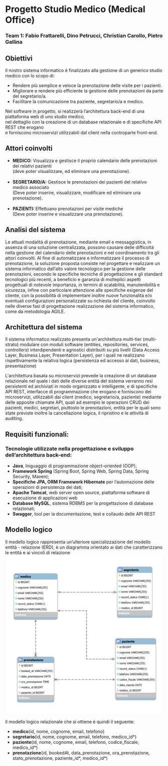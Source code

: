 # Progetto Studio Medico (Medical Office)
### Team 1: Fabio Frattarelli, Dino Petrucci, Christian Carollo, Pietro Gallina

## Obiettivi

Il nostro sistema informatico è finalizzato alla gestione di un generico studio medico con lo scopo di:

 * Rendere più semplice e veloce la prenotazione delle visite per i pazienti. 
 * Migliorare e rendere più efficiente la gestione delle prenotazioni da parte del segretario/a. 
 * Facilitare la comunicazione tra paziente, segretario/a e medico. 

Nel software in progetto, si realizzerà l’architettura back-end di una piattaforma web di uno studio medico,<br>
nel dettaglio con la creazione di un database relazionale e di specifiche API REST che erogano <br>
e forniscono microservizi utilizzabili dal client nella controparte front-end.

## Attori coinvolti

* **MEDICO**: Visualizza e gestisce il proprio calendario delle prenotazioni dei relativi pazienti <br>
  (deve poter visualizzare, ed eliminare una prenotazione). <br><br>
* **SEGRETARIO/A:** Gestisce le prenotazioni dei pazienti del relativo medico associato <br>
  (Deve poter inserire, visualizzare, modificare ed eliminare una prenotazione). <br><br>
* **PAZIENTI:** Effettuano prenotazioni per visite mediche <br>
  (Deve poter inserire e visualizzare una prenotazione).

## Analisi del sistema

Le attuali modalità di prenotazione, mediante email e messaggistica, in assenza di una soluzione centralizzata, 
possono causare delle difficoltà nella gestione del calendario delle prenotazioni e nel coordinamento tra gli attori coinvolti.
Al fine di automatizzare e informatizzare il processo di prenotazione, la soluzione proposta consiste nel progettare 
e realizzare un sistema informatico dall’alto valore tecnologico per la gestione delle prenotazioni, secondo le specifiche tecniche di progettazione 
e gli standard tecnologici più recenti, a beneficio e garanzia di molteplici aspetti progettuali di notevole importanza, in termini di scalabilità,
manutenibilità e sicurezza, infine con particolare attenzione alle specifiche esigenze del cliente, con la possibilità di implementare 
inoltre nuove funzionalità e/o eventuali configurazioni personalizzate su richiesta del cliente, coinvolto nelle diverse fasi di progettazione 
realizzazione del sistema informatico, come da metodologia AGILE.

## Architettura del sistema

Il sistema informatico realizzato presenta un'architettura multi-tier (multi-strato)
modulare con moduli software (entities, repositories, services, controllers)
interdipendenti e agnostici distribuiti su più livelli (Data Access Layer, Business Layer,
Presentation Layer), per i quali ne realizzano rispettivamente la relativa logica
(persistenza ed accesso ai dati, business, presentazione)

L'architettura basata su microservizi prevede la creazione di un database relazionale nel 
quale i dati delle diverse entità del sistema verranno resi persistenti ed archiviati in 
modo organizzato e intelligente, e di specifiche API REST, interfacce di programmazione 
che erogano e forniscono dei microservizi, utilizzabili dai client (medico, segretario/a,
paziente) mediante delle apposite chiamate API, quali ad esempio le operazioni CRUD
dei pazienti, medici, segretari, piuttosto le prenotazioni, entità per le quali sono state
previste inoltre la cancellazione logica, il ripristino e le attività di auditing.

## Requisiti funzionali: 
### Tecnologie utilizzate nella progettazione e sviluppo dell’architettura back-end: 
 * **Java**, linguaggio di programmazione object-oriented (OOP); 
 * **Framework Spring** (Spring Boot, Spring Web, Spring Data, Spring Security, Maven); 
 * **Specifiche JPA, ORM Framework Hibernate** per l’automazione delle operazioni di persistenza dei dati; 
 * **Apache Tomcat**, web server open source, piattaforma software di esecuzione di applicazioni web 
 * **Database MySQL**, sistema RDBMS per la progettazione di database relazionali; 
 * **Swagger**, tool per la documentazione, test e collaudo delle API REST

## Modello logico

Il modello logico rappresenta un’ulteriore specializzazione del modello entità - relazione
(ERD), è un diagramma orientato ai dati che caratterizzano le entità e ai vincoli di relazione
![modello-logico](modello-logico.svg)

Il modello logico relazionale che si ottiene è quindi il seguente:

* **medico**(id, nome, cognome, email, telefono)
* **segretario**(id, nome, cognome, email, telefono, medico_id*)
* **paziente**(id, nome, cognome, email, telefono, codice_fiscale, medico_id*)
* **prenotazione**(id, bookedAt, data_prenotazione, ora_prenotazione, stato_prenotazione, paziente_id*, medico_id*)

